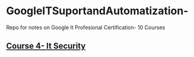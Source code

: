 # GoogleITSuportandAutomatization-
Repo for notes on Google It  Profesional Certification- 10 Courses

## [Course 4- It Security](https://github.com/jordi-fontan/GoogleITSuportandAutomatization-/blob/main/4-Security/index.md)
